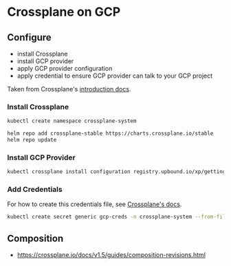 # Crossplane on GCP

## Configure

* install Crossplane
* install GCP provider
* apply GCP provider configuration
* apply credential to ensure GCP provider can talk to your GCP project

Taken from Crossplane's [introduction docs](https://crossplane.io/docs/v1.5/getting-started/install-configure.html).

### Install Crossplane

```sh
kubectl create namespace crossplane-system
```

```sh
helm repo add crossplane-stable https://charts.crossplane.io/stable
helm repo update
```

### Install GCP Provider

```sh
kubectl crossplane install configuration registry.upbound.io/xp/getting-started-with-gcp:v1.5.0
```

### Add Credentials

For how to create this credentials file, see [Crossplane's docs](https://crossplane.io/docs/v1.5/getting-started/install-configure.html#get-gcp-account-keyfile).

```sh
kubectl create secret generic gcp-creds -n crossplane-system --from-file=creds=./creds.json
```

## Composition

* https://crossplane.io/docs/v1.5/guides/composition-revisions.html